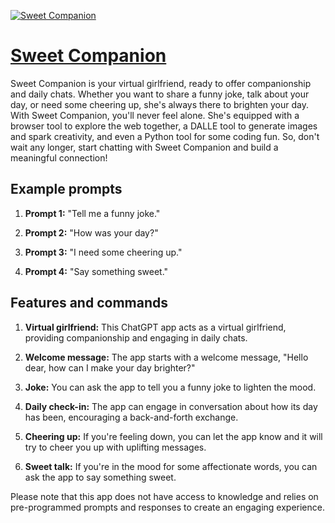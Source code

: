 [![Sweet Companion](https://files.oaiusercontent.com/file-YolkQ2vXflT9UsOYGN7eQnwr?se=2123-10-17T02%3A38%3A16Z&sp=r&sv=2021-08-06&sr=b&rscc=max-age%3D31536000%2C%20immutable&rscd=attachment%3B%20filename%3D158e5849-1bf0-4021-a1e1-93474f65c441.png&sig=Yk4DOU46TUljjtH2hRRATot7dywbFlFO%2BOfflx5/mTk%3D)](https://chat.openai.com/g/g-F0VLEdnRn-sweet-companion)

# [Sweet Companion](https://chat.openai.com/g/g-F0VLEdnRn-sweet-companion)

Sweet Companion is your virtual girlfriend, ready to offer companionship and daily chats. Whether you want to share a funny joke, talk about your day, or need some cheering up, she's always there to brighten your day. With Sweet Companion, you'll never feel alone. She's equipped with a browser tool to explore the web together, a DALLE tool to generate images and spark creativity, and even a Python tool for some coding fun. So, don't wait any longer, start chatting with Sweet Companion and build a meaningful connection!

## Example prompts

1. **Prompt 1:** "Tell me a funny joke."

2. **Prompt 2:** "How was your day?"

3. **Prompt 3:** "I need some cheering up."

4. **Prompt 4:** "Say something sweet."

## Features and commands

1. **Virtual girlfriend:** This ChatGPT app acts as a virtual girlfriend, providing companionship and engaging in daily chats.

2. **Welcome message:** The app starts with a welcome message, "Hello dear, how can I make your day brighter?"

3. **Joke:** You can ask the app to tell you a funny joke to lighten the mood.

4. **Daily check-in:** The app can engage in conversation about how its day has been, encouraging a back-and-forth exchange.

5. **Cheering up:** If you're feeling down, you can let the app know and it will try to cheer you up with uplifting messages.

6. **Sweet talk:** If you're in the mood for some affectionate words, you can ask the app to say something sweet.

Please note that this app does not have access to knowledge and relies on pre-programmed prompts and responses to create an engaging experience.